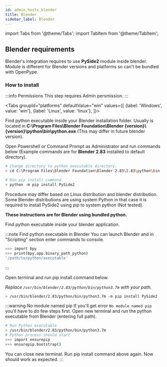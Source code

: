 ```yaml
---
id: admin_hosts_blender
title: Blender
sidebar_label: Blender
---
```


import Tabs from '@theme/Tabs';
import TabItem from '@theme/TabItem';

## Blender requirements
Blender's integration requires to use **PySide2** module inside blender. Module is different for Blender versions and platforms so can't be bundled with OpenPype.

### How to install

:::info Permissions
This step requires Admin persmission.
:::

<Tabs
  groupId="platforms"
  defaultValue="win"
  values={[
    {label: 'Windows', value: 'win'},
    {label: 'Linux', value: 'linux'},
  ]}>

<TabItem value="win">

Find python executable inside your Blender installation folder. Usually is located in **C:\\Program Files\\Blender Foundation\\Blender {version}\\{version}\\python\\bin\\python.exe** (This may differ in future blender version).

Open Powershell or Command Prompt as Administrator and run commands below (Example commands are for **Blender 2.83** installed to default directory).
```bash
# Change directory to python executable directory.
> cd C:\Program Files\Blender Foundation\Blender 2.83\2.83\python\bin

# Run pip install command.
> python -m pip install PySide2
```

</TabItem>

<TabItem value="linux">

Procedure may differ based on Linux distribution and blender distribution. Some Blender distributions are using system Python in that case it is required to install PySide2 using pip to system python (Not tested).

**These instructions are for Blender using bundled python.**

Find python executable inside your blender application.

:::note Find python executable in Blender
You can launch Blender and in "Scripting" section enter commands to console.
```bash
>>> import bpy
>>> print(bpy.app.binary_path_python)
'/path/to/python/executable'
```
:::

Open terminal and run pip install command below.

*Replace `/usr/bin/blender/2.83/python/bin/python3.7m` with your path.*
```bash
> /usr/bin/blender/2.83/python/bin/python3.7m -m pip install PySide2
```

:::warning No module named pip
If you'll get error `No module named pip` you'll have to do few steps first. Open new terminal and run the python executable from Blender (entering full path).
```bash
# Run Python executable
> /usr/bin/blender/2.83/python/bin/python3.7m
# Python process should start
>>> import ensurepip
>>> ensurepip.bootstrap()
```
You can close new terminal. Run pip install command above again. Now should work as expected.
:::

</TabItem>

</Tabs>
